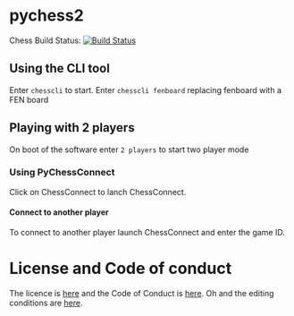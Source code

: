 # pychess2
Chess
Build Status: [![Build Status](https://travis-ci.com/zurgeg/pychess2.svg?branch=master)](https://travis-ci.com/zurgeg/pychess2)

## Using the CLI tool
Enter ```chesscli``` to start.
Enter ```chesscli fenboard``` replacing fenboard with a FEN board
## Playing with 2 players
On boot of the software enter ```2 players``` to start two player mode
### Using PyChessConnect
Click on ChessConnect to lanch ChessConnect.
#### Connect to another player
To connect to another player launch ChessConnect and enter the game ID.
# License and Code of conduct
The licence is [here](https://www.github.com/zurgeg/pychess2/blob/master/LICENSE) and the Code of Conduct is [here](https://www.github.com/zurgeg/pychess2/blob/master/CODE_OF_CONDUCT.md).
Oh and the editing conditions are [here](https://www.github.com/zurgeg/pychess2/blob/master/CONTRIBUTING.md).
